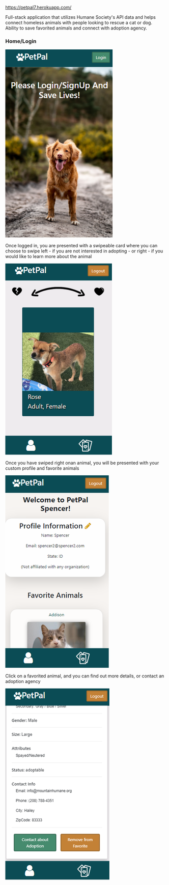 
https://petpal7.herokuapp.com/

Full-stack application that utilizes Humane Society's API data and helps connect homeless animals with people looking to rescue a cat or dog.
Ability to save favorited animals and connect with adoption agency.

### Home/Login

![Login](https://raw.githubusercontent.com/SpencerLeBard/PetPal/dev/clientsrc/src/assets/Home.PNG)


Once logged in, you are presented with a swipeable card where you can choose to swipe left - if you are not interested in adopting - or right - if you would like to learn more about the animal 


![Swipe Page](https://raw.githubusercontent.com/SpencerLeBard/PetPal/dev/clientsrc/src/assets/Swipe%20Page.PNG)


Once you have swiped right onan animal, you will be presented with your custom profile and favorite animals 


![Profile](https://raw.githubusercontent.com/SpencerLeBard/PetPal/dev/clientsrc/src/assets/Profile.PNG)


Click on a favorited animal, and you can find out more details, or contact an adoption agency


![Details](https://raw.githubusercontent.com/SpencerLeBard/PetPal/dev/clientsrc/src/assets/Details2.PNG)
